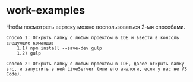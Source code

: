 # work-examples

Чтобы посмотреть вертску можно воспользоваться 2-мя способами.

	Способ 1: Открыть папку с любым проектом в IDE и ввести в консоль следующие команды:
		1.1) npm install --save-dev gulp
		1.2) gulp
		
  	Способ 2: Открыть папку с любым проектом в IDE, далее открыть папку src, и запустить в ней LiveServer (или его аналоги, если у вас не VS Code).
  
